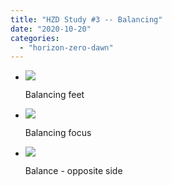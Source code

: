 ```yaml
---
title: "HZD Study #3 -- Balancing"
date: "2020-10-20"
categories: 
  - "horizon-zero-dawn"
---
```


- [![](images/Balancing-feet-scaled-1.jpg)](http://davidpeach.co.uk/wp-content/uploads/2020/10/Balancing-feet-scaled-1.jpg)
    
    Balancing feet
    
- [![](images/Balancing-focus-scaled-1.jpg)](http://davidpeach.co.uk/wp-content/uploads/2020/10/Balancing-focus-scaled-1.jpg)
    
    Balancing focus
    
- [![](images/Balance-other-direction-scaled-1.jpg)](http://davidpeach.co.uk/wp-content/uploads/2020/10/Balance-other-direction-scaled-1.jpg)
    
    Balance - opposite side
